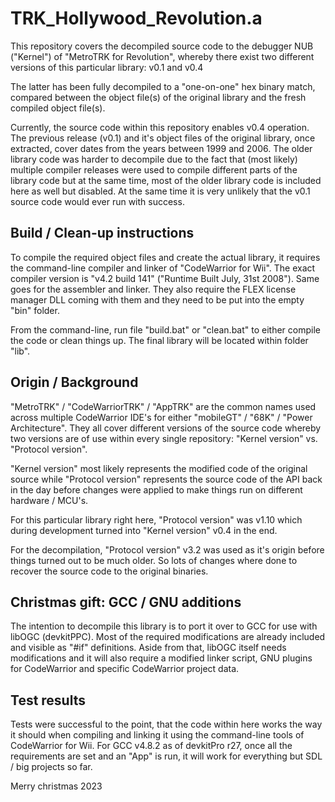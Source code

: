# TRK_Hollywood_Revolution.a

This repository covers the decompiled source code to the debugger NUB ("Kernel")
of "MetroTRK for Revolution", whereby there exist two different versions of this
particular library: v0.1 and v0.4

The latter has been fully decompiled to a "one-on-one" hex binary match, compared
between the object file(s) of the original library and the fresh compiled object
file(s).

Currently, the source code within this repository enables v0.4 operation.
The previous release (v0.1) and it's object files of the original library, once
extracted, cover dates from the years between 1999 and 2006. The older library
code was harder to decompile due to the fact that (most likely) multiple compiler
releases were used to compile different parts of the library code but at the same
time, most of the older library code is included here as well but disabled. At
the same time it is very unlikely that the v0.1 source code would ever run with
success.

## Build / Clean-up instructions

To compile the required object files and create the actual library, it requires
the command-line compiler and linker of "CodeWarrior for Wii". The exact compiler
version is "v4.2 build 141" ("Runtime Built July, 31st 2008"). Same goes for the
assembler and linker. They also require the FLEX license manager DLL coming with
them and they need to be put into the empty "bin" folder.

From the command-line, run file "build.bat" or "clean.bat" to either compile the
code or clean things up. The final library will be located within folder "lib".

## Origin / Background

"MetroTRK" / "CodeWarriorTRK" / "AppTRK" are the common names used across
multiple CodeWarrior IDE's for either "mobileGT" / "68K" / "Power Architecture".
They all cover different versions of the source code whereby two versions are of
use within every single repository: "Kernel version" vs. "Protocol version".

"Kernel version" most likely represents the modified code of the original source
while "Protocol version" represents the source code of the API back in the day
before changes were applied to make things run on different hardware / MCU's.

For this particular library right here, "Protocol version" was v1.10 which
during development turned into "Kernel version" v0.4 in the end.

For the decompilation, "Protocol version" v3.2 was used as it's origin before
things turned out to be much older. So lots of changes where done to recover the
source code to the original binaries.

## Christmas gift: GCC / GNU additions

The intention to decompile this library is to port it over to GCC for use with
libOGC (devkitPPC). Most of the required modifications are already included and
visible as "#if" definitions. Aside from that, libOGC itself needs modifications
and it will also require a modified linker script, GNU plugins for CodeWarrior
and specific CodeWarrior project data.

## Test results

Tests were successful to the point, that the code within here works the way it
should when compiling and linking it using the command-line tools of CodeWarrior
for Wii. For GCC v4.8.2 as of devkitPro r27, once all the requirements are set
and an "App" is run, it will work for everything but SDL / big projects so far.



Merry christmas 2023

